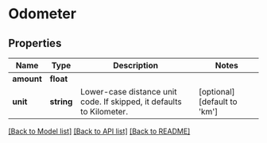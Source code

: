 # Odometer

## Properties
Name | Type | Description | Notes
------------ | ------------- | ------------- | -------------
**amount** | **float** |  | 
**unit** | **string** | Lower-case distance unit code. If skipped, it defaults to Kilometer. | [optional] [default to 'km']

[[Back to Model list]](../README.md#documentation-for-models) [[Back to API list]](../README.md#documentation-for-api-endpoints) [[Back to README]](../README.md)


